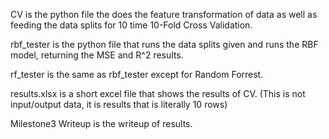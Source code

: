 
CV is the python file the does the feature transformation of data as well as feeding the data splits for 10 time 10-Fold Cross Validation. 

rbf_tester is the python file that runs the data splits given and runs the RBF model, returning the MSE and R^2 results.

rf_tester is the same as rbf_tester except for Random Forrest.

results.xlsx is a short excel file that shows the results of CV. (This is not input/output data, it is results that is literally 10 rows)

Milestone3 Writeup is the writeup of results.
